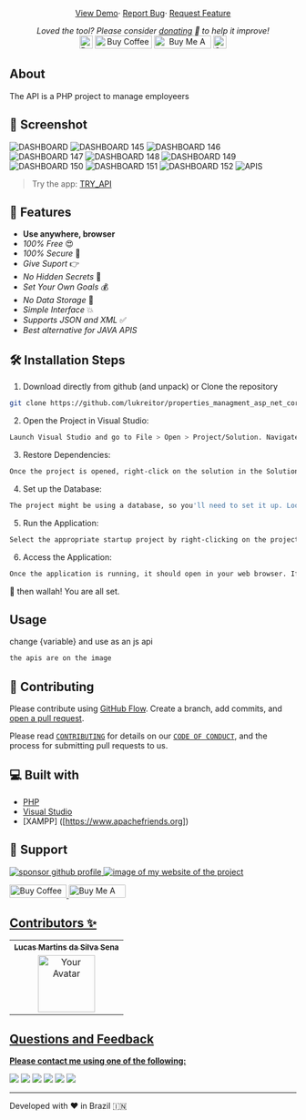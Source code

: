 <!-- <p align="center"><a href="https://lukreitor.github.io/linkpe"><img alt="linkpe app" src="https://raw.githubusercontent.com/lukreitor/properties_managment_asp_net_core_7/main/img/logo.png" width="300vw"/></a></p>
<p align="center">
	<a href="https://github.com/lukreitor"><img alt="Devloper" src="https://img.shields.io/badge/Devloper-Pt.%20Prashant%20Tripathi-Success.svg?style=flat-square"/></a>
	<a href="https://github.com/lukreitor/linkpe/releases"><img alt="GitHub release" src="https://img.shields.io/github/release/PtPrashantTripathi/linkpe.svg?style=flat-square"/></a>
	<a href="https://github.com/PtPrashantTripathi/linkpe/releases"><img alt="GitHub Release Date" src="https://img.shields.io/github/release-date/PtPrashantTripathi/linkpe.svg?style=flat-square"/></a>
	<a href="https://github.com/PtPrashantTripathi/linkpe/LICENSE"><img alt="License" src="https://img.shields.io/github/license/PtPrashantTripathi/linkpe.svg?style=flat-square"/></a>
	<a href="https://github.com/PtPrashantTripathi/linkpe/commits"><img alt="GitHub last commit" src="https://img.shields.io/github/last-commit/PtPrashantTripathi/linkpe.svg?style=flat-square"/></a>
	<a href="https://ptprashanttripathi.github.io/linkpe"><img alt="Website Status" src="https://img.shields.io/website/http/ptprashanttripathi.github.io/linkpe.svg?down_message=Down&up_message=Online&style=flat-square"/></a>
	<a href="https://github.com/PtPrashantTripathi/linkpe/stargazers"><img alt="stars-shield" src="https://img.shields.io/github/stars/ptprashanttripathi/linkpe.svg?style=flat-square"/></a>
	<a href="https://github.com/PtPrashantTripathi/linkpe/network/members"><img alt="forks-shield" src="https://img.shields.io/github/forks/ptprashanttripathi/linkpe.svg?style=flat-square"/></a>
	<a href="https://github.com/PtPrashantTripathi/linkpe/issues"><img alt="issues-shield" src="https://img.shields.io/github/issues/ptprashanttripathi/linkpe.svg?style=flat-square"/></a>
	<a href="https://github.com/PtPrashantTripathi/linkpe/graphs/contributors"><img alt="contributors-shield" src="https://img.shields.io/github/contributors/ptprashanttripathi/linkpe.svg?style=flat-square"/></a>
	<a href="https://github.com/PtPrashantTripathi/linkpe/graphs/traffic"><img alt="Total-Downlode" src="https://img.shields.io/github/downloads/PtPrashantTripathi/linkpe/total.svg?style=flat-square"/></a>
</p> -->
<p align="center">
	<a href="https://lukreitor.github.io/properties_managment_asp_net_core_7">View Demo</a>·
	<a href="https://github.com/lukreitor/properties_managment_asp_net_core_7/issues/new/choose">Report Bug</a>·
	<a href="https://github.com/lukreitor/properties_managment_asp_net_core_7/issues/new/choose">Request Feature</a>
</p>
<p align="center">
	<i>Loved the tool? Please consider <a href="https://paypal.me/lukreitor/100">donating</a> 💸 to help it improve!</i><br>
	<a href="https://paypal.me/lukreitor"><img height='23' src="https://img.shields.io/badge/support-PayPal-blue?logo=PayPal&style=flat-square&label=Donate" alt="Donate"/></a>
	<a href='https://ko-fi.com/lukreitor' target='_blank'><img height='23' width="100" src='https://cdn.ko-fi.com/cdn/kofi3.png?v=2' alt='Buy Coffee for ptprashanttripathi' /></a>
	<a href="https://www.buymeacoffee.com/LuKreitor" target="_blank"><img src="https://cdn.buymeacoffee.com/buttons/default-orange.png" alt="Buy Me A Coffee" height="23" width="100" style="border-radius:1px" /></a>
	<a href="https://ptprashanttripathi.github.io/linkpe?pa=pt1998@ybl&pn=Pt.+Prashant+Tripati" target="_blank"><img src="https://raw.githubusercontent.com/PtPrashantTripathi/linkpe/main/img/linkpebadge.svg" alt="Support Via UPI" height="23" style="border-radius:1px" /></a>
</p>

## About

The API is a PHP project to manage employeers

## 🚀 Screenshot

![DASHBOARD](https://github.com/lukreitor/payroll/raw/c9d0390e7c729c0ce458d8d85e92f077346b7908/payroll/Imagens%20do%20Projeto/Captura%20de%20Tela%20(144).png)
![DASHBOARD 145](https://github.com/lukreitor/payroll/raw/c9d0390e7c729c0ce458d8d85e92f077346b7908/payroll/Imagens%20do%20Projeto/Captura%20de%20Tela%20(145).png)
![DASHBOARD 146](https://github.com/lukreitor/payroll/raw/c9d0390e7c729c0ce458d8d85e92f077346b7908/payroll/Imagens%20do%20Projeto/Captura%20de%20Tela%20(146).png)
![DASHBOARD 147](https://github.com/lukreitor/payroll/raw/c9d0390e7c729c0ce458d8d85e92f077346b7908/payroll/Imagens%20do%20Projeto/Captura%20de%20Tela%20(147).png)
![DASHBOARD 148](https://github.com/lukreitor/payroll/raw/c9d0390e7c729c0ce458d8d85e92f077346b7908/payroll/Imagens%20do%20Projeto/Captura%20de%20Tela%20(148).png)
![DASHBOARD 149](https://github.com/lukreitor/payroll/raw/c9d0390e7c729c0ce458d8d85e92f077346b7908/payroll/Imagens%20do%20Projeto/Captura%20de%20Tela%20(149).png)
![DASHBOARD 150](https://github.com/lukreitor/payroll/raw/c9d0390e7c729c0ce458d8d85e92f077346b7908/payroll/Imagens%20do%20Projeto/Captura%20de%20Tela%20(150).png)
![DASHBOARD 151](https://github.com/lukreitor/payroll/raw/c9d0390e7c729c0ce458d8d85e92f077346b7908/payroll/Imagens%20do%20Projeto/Captura%20de%20Tela%20(151).png)
![DASHBOARD 152](https://github.com/lukreitor/payroll/raw/c9d0390e7c729c0ce458d8d85e92f077346b7908/payroll/Imagens%20do%20Projeto/Captura%20de%20Tela%20(152).png)
![APIS](img_2.jpeg)

> Try the app: [TRY_API](https://API.nothosted)

## 🧐 Features

- **Use anywhere, browser**
- _100% Free_ 😍
- _100% Secure_ 🔐
- _Give Suport_ 👉
- _No Hidden Secrets_ 🚫
- _Set Your Own Goals_ 💰
- _No Data Storage_ 🎉
- _Simple Interface_ 💥
- _Supports JSON and XML_ ✅
- _Best alternative for JAVA APIS_

## 🛠️ Installation Steps

1. Download directly from github (and unpack) or Clone the repository

```bash
git clone https://github.com/lukreitor/properties_managment_asp_net_core_7
```

2. Open the Project in Visual Studio:

```bash
Launch Visual Studio and go to File > Open > Project/Solution. Navigate to the directory where you cloned the repository and select the solution file with the .sln extension (e.g., properties_managment_asp_net_core_7.sln).
```

3. Restore Dependencies:

```bash
Once the project is opened, right-click on the solution in the Solution Explorer, and choose Restore NuGet Packages. This will download and restore the required NuGet packages for the project.
```

4. Set up the Database:

```bash
The project might be using a database, so you'll need to set it up. Look for a file named appsettings.json in the project (usually under the PropertiesManagement folder) and update the connection string according to your database setup.
```

5. Run the Application:

```bash
Select the appropriate startup project by right-clicking on the project you want to run (usually named PropertiesManagement or similar) and choose Set as StartUp Project. Then, press F5 or click the Start Debugging button to run the application.
```

6. Access the Application:

```bash
Once the application is running, it should open in your web browser. If it doesn't, check the output window in Visual Studio for any error messages.
```

🌟 then wallah! You are all set.

## Usage

change {variable} and use as an js api

```js
the apis are on the image
```

## 🍰 Contributing

Please contribute using [GitHub Flow](https://guides.github.com/introduction/flow). Create a branch, add commits, and [open a pull request]( https://github.com/lukreitor/properties_managment_asp_net_core_7/compare).

Please read [`CONTRIBUTING`](CONTRIBUTING.md) for details on our [`CODE OF CONDUCT`](CODE_OF_CONDUCT.md), and the process for submitting pull requests to us.

## 💻 Built with

- [PHP]([https://dotnet.microsoft.com/pt-br/](https://www.php.net))
- [Visual Studio](https://visualstudio.microsoft.com)
- [XAMPP] ([https://www.apachefriends.org])

## 🙏 Support

<p align="left">
<a href="https://www.paypal.me/lukreitor"><img src="https://ionicabizau.github.io/badges/paypal.svg" alt="sponsor github profile"/>
</a>

<a href="link to website">
<img src="image of website" alt="image of my website of the project"/>
</a>
</p>
<p align="left">
  <a href='https://ko-fi.com/lukreitor' target='_blank'><img height='23' width="100" src='https://cdn.ko-fi.com/cdn/kofi3.png?v=2' alt='Buy Coffee for lukreitor' />
  </a>
  <a href="https://www.buymeacoffee.com/LuKreitor" target="_blank"><img src="https://cdn.buymeacoffee.com/buttons/default-orange.png" alt="Buy Me A Coffee" height="23" width="100" style="border-radius:2px" />
</p>

## Contributors ✨

<table>
	<tr>
		<th align="center">
				<a href="https://github.com/lukreitor">
					<sub><b>Lucas Martins da Silva Sena</b></sub>
				</a>
		</th>
  	</tr>
 	<tr>
		<td align="center">
			<a href="https://github.com/lukreitor">
				<img src="https://avatars.githubusercontent.com/lukreitor" width="100px" alt="Your Avatar"/>
			</a>
		</td>
	</tr>
</table>

## Questions and Feedback

**Please contact me using one of the following:**

[<img src="https://img.shields.io/badge/twitter-%231DA1F2.svg?&style=for-the-badge&logo=twitter&logoColor=white" />](https://twitter.com/lukreitor) 
[<img src="https://img.shields.io/badge/linkedin-%230077B5.svg?&style=for-the-badge&logo=linkedin&logoColor=white" />](https://www.linkedin.com/in/lucasmartins-2001-2018/) 
[<img src = "https://img.shields.io/badge/instagram-%23E4405F.svg?&style=for-the-badge&logo=instagram&logoColor=white">](https://www.instagram.com/lucas15_m.s/) 
[<img src = "https://img.shields.io/badge/telegram-%233498DB.svg?&style=for-the-badge&logo=telegram&logoColor=white">](https://t.me/lukreitor/) 
[<img src = "https://img.shields.io/badge/facebook-%231877F2.svg?&style=for-the-badge&logo=facebook&logoColor=white">](https://www.facebook.com/profile.php?id=100008448453915) 
[<img src="https://img.shields.io/badge/DEV.TO-%230A0A0A.svg?&style=for-the-badge&logo=dev-dot-to&logoColor=white" />](https://dev.to/username)  

<p align="center">  
<hr>Developed with ❤️ in Brazil 🇮🇳 
</p>
